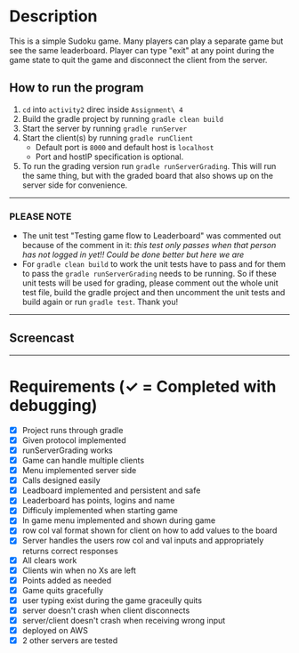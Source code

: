 # Description 
This is a simple Sudoku game. Many players can play a separate game but see the same leaderboard. Player can type "exit" at any point during the game state to quit the game and disconnect the client from the server.

## How to run the program
1. `cd` into `activity2` direc inside `Assignment\ 4`  
2. Build the gradle project by running `gradle clean build`  
3. Start the server by running `gradle runServer`  
4. Start the client(s) by running `gradle runClient`  
   - Default port is `8000` and default host is `localhost`  
   - Port and hostIP specification is optional.  
5. To run the grading version run `gradle runServerGrading`. This will run the same thing, but with the graded board that also shows up on the server side for convenience.
---
### PLEASE NOTE

* The unit test "Testing game flow to Leaderboard" was commented out because of the comment in it: _this test only passes when that person has not logged in yet!! Could be done better but here we are_
* For `gradle clean build` to work the unit tests have to pass and for them to pass the `gradle runServerGrading` needs to be running. So if these unit tests will be used for grading,
please comment out the whole unit test file, build the gradle project and then uncomment the unit tests and build again or run `gradle test`. Thank you!
---
## Screencast

---

# Requirements (✓ = Completed with debugging)
- [x] Project runs through gradle  
- [x] Given protocol implemented  
- [x] runServerGrading works  
- [x] Game can handle multiple clients  
- [x] Menu implemented server side  
- [x] Calls designed easily  
- [x] Leadboard implemented and persistent and safe  
- [x] Leaderboard has points, logins and name  
- [x] Difficuly implemented when starting game  
- [x] In game menu implemented and shown during game  
- [x] row col val format shown for client on how to add values to the board  
- [x] Server handles the users row col and val inputs and appropriately returns correct responses  
- [x] All clears work
- [x] Clients win when no Xs are left  
- [x] Points added as needed  
- [x] Game quits gracefully  
- [x] user typing exist during the game graceully quits  
- [x] server doesn't crash when client disconnects  
- [x] server/client doesn't crash when receiving wrong input  
- [x] deployed on AWS  
- [x] 2 other servers are tested  